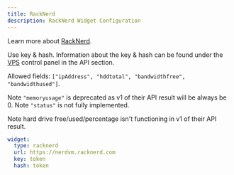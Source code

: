 ```yaml
---
title: RackNerd
description: RackNerd Widget Configuration
---
```


Learn more about [RackNerd](https://racknerd.com).

Use key & hash. Information about the key & hash can be found under the [VPS](https://nerdvm.racknerd.com) control panel in the API section.

Allowed fields: `["ipAddress", "hddtotal", "bandwidthfree", "bandwidthused"]`.

Note `"memoryusage"` is deprecated as v1 of their API result will be always be 0.
Note `"status"` is not fully implemented.

Note hard drive free/used/percentage isn't functioning in v1 of their API result.
```yaml
widget:
  type: racknerd
  url: https://nerdvm.racknerd.com
  key: token
  hash: token
```

